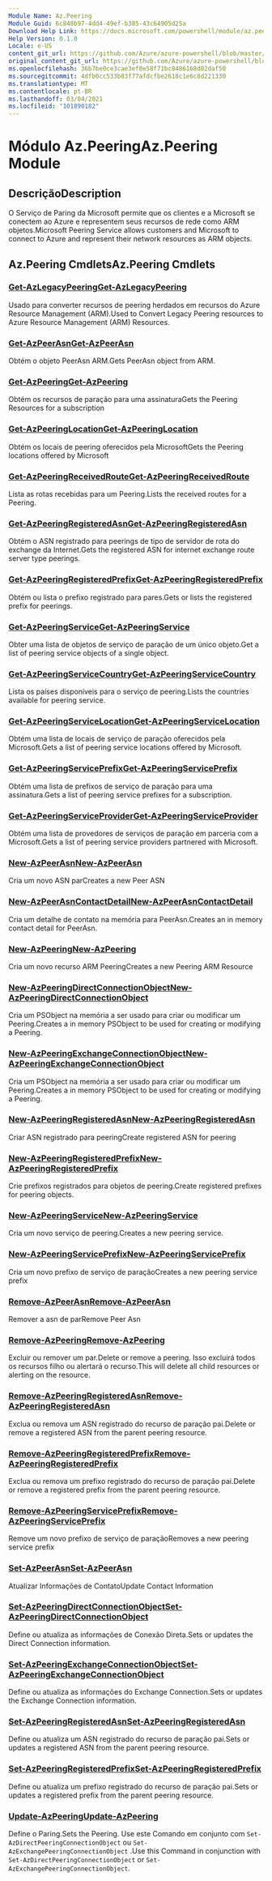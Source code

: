 ```yaml
---
Module Name: Az.Peering
Module Guid: 6c848b97-4dd4-49ef-b385-43c64905d25a
Download Help Link: https://docs.microsoft.com/powershell/module/az.peering.md
Help Version: 0.1.0
Locale: e-US
content_git_url: https://github.com/Azure/azure-powershell/blob/master/src/Peering/Peering/help/Az.Peering.md
original_content_git_url: https://github.com/Azure/azure-powershell/blob/master/src/Peering/Peering/help/Az.Peering.md
ms.openlocfilehash: 36b7be0ce3cae3ef0e58f71bc8486168d02daf50
ms.sourcegitcommit: 4dfb0cc533b83f77afdcfbe2618c1e6c8d221330
ms.translationtype: MT
ms.contentlocale: pt-BR
ms.lasthandoff: 03/04/2021
ms.locfileid: "101890182"
---
```

# <span data-ttu-id="5a9aa-101">Módulo Az.Peering</span><span class="sxs-lookup"><span data-stu-id="5a9aa-101">Az.Peering Module</span></span>
## <span data-ttu-id="5a9aa-102">Descrição</span><span class="sxs-lookup"><span data-stu-id="5a9aa-102">Description</span></span>
<span data-ttu-id="5a9aa-103">O Serviço de Paring da Microsoft permite que os clientes e a Microsoft se conectem ao Azure e representem seus recursos de rede como ARM objetos.</span><span class="sxs-lookup"><span data-stu-id="5a9aa-103">Microsoft Peering Service allows customers and Microsoft to connect to Azure and represent their network resources as ARM objects.</span></span>

## <span data-ttu-id="5a9aa-104">Az.Peering Cmdlets</span><span class="sxs-lookup"><span data-stu-id="5a9aa-104">Az.Peering Cmdlets</span></span>
### [<span data-ttu-id="5a9aa-105">Get-AzLegacyPeering</span><span class="sxs-lookup"><span data-stu-id="5a9aa-105">Get-AzLegacyPeering</span></span>](Get-AzLegacyPeering.md)
<span data-ttu-id="5a9aa-106">Usado para converter recursos de peering herdados em recursos do Azure Resource Management (ARM).</span><span class="sxs-lookup"><span data-stu-id="5a9aa-106">Used to Convert Legacy Peering resources to Azure Resource Management (ARM) Resources.</span></span> 

### [<span data-ttu-id="5a9aa-107">Get-AzPeerAsn</span><span class="sxs-lookup"><span data-stu-id="5a9aa-107">Get-AzPeerAsn</span></span>](Get-AzPeerAsn.md)
<span data-ttu-id="5a9aa-108">Obtém o objeto PeerAsn ARM.</span><span class="sxs-lookup"><span data-stu-id="5a9aa-108">Gets PeerAsn object from ARM.</span></span>

### [<span data-ttu-id="5a9aa-109">Get-AzPeering</span><span class="sxs-lookup"><span data-stu-id="5a9aa-109">Get-AzPeering</span></span>](Get-AzPeering.md)
<span data-ttu-id="5a9aa-110">Obtém os recursos de paração para uma assinatura</span><span class="sxs-lookup"><span data-stu-id="5a9aa-110">Gets the Peering Resources for a subscription</span></span>

### [<span data-ttu-id="5a9aa-111">Get-AzPeeringLocation</span><span class="sxs-lookup"><span data-stu-id="5a9aa-111">Get-AzPeeringLocation</span></span>](Get-AzPeeringLocation.md)
<span data-ttu-id="5a9aa-112">Obtém os locais de peering oferecidos pela Microsoft</span><span class="sxs-lookup"><span data-stu-id="5a9aa-112">Gets the Peering locations offered by Microsoft</span></span>

### [<span data-ttu-id="5a9aa-113">Get-AzPeeringReceivedRoute</span><span class="sxs-lookup"><span data-stu-id="5a9aa-113">Get-AzPeeringReceivedRoute</span></span>](Get-AzPeeringReceivedRoute.md)
<span data-ttu-id="5a9aa-114">Lista as rotas recebidas para um Peering.</span><span class="sxs-lookup"><span data-stu-id="5a9aa-114">Lists the received routes for a Peering.</span></span>

### [<span data-ttu-id="5a9aa-115">Get-AzPeeringRegisteredAsn</span><span class="sxs-lookup"><span data-stu-id="5a9aa-115">Get-AzPeeringRegisteredAsn</span></span>](Get-AzPeeringRegisteredAsn.md)
<span data-ttu-id="5a9aa-116">Obtém o ASN registrado para peerings de tipo de servidor de rota do exchange da Internet.</span><span class="sxs-lookup"><span data-stu-id="5a9aa-116">Gets the registered ASN for internet exchange route server type peerings.</span></span>

### [<span data-ttu-id="5a9aa-117">Get-AzPeeringRegisteredPrefix</span><span class="sxs-lookup"><span data-stu-id="5a9aa-117">Get-AzPeeringRegisteredPrefix</span></span>](Get-AzPeeringRegisteredPrefix.md)
<span data-ttu-id="5a9aa-118">Obtém ou lista o prefixo registrado para pares.</span><span class="sxs-lookup"><span data-stu-id="5a9aa-118">Gets or lists the registered prefix for peerings.</span></span>

### [<span data-ttu-id="5a9aa-119">Get-AzPeeringService</span><span class="sxs-lookup"><span data-stu-id="5a9aa-119">Get-AzPeeringService</span></span>](Get-AzPeeringService.md)
<span data-ttu-id="5a9aa-120">Obter uma lista de objetos de serviço de paração de um único objeto.</span><span class="sxs-lookup"><span data-stu-id="5a9aa-120">Get a list of peering service objects of a single object.</span></span>

### [<span data-ttu-id="5a9aa-121">Get-AzPeeringServiceCountry</span><span class="sxs-lookup"><span data-stu-id="5a9aa-121">Get-AzPeeringServiceCountry</span></span>](Get-AzPeeringServiceCountry.md)
<span data-ttu-id="5a9aa-122">Lista os países disponíveis para o serviço de peering.</span><span class="sxs-lookup"><span data-stu-id="5a9aa-122">Lists the countries available for peering service.</span></span>

### [<span data-ttu-id="5a9aa-123">Get-AzPeeringServiceLocation</span><span class="sxs-lookup"><span data-stu-id="5a9aa-123">Get-AzPeeringServiceLocation</span></span>](Get-AzPeeringServiceLocation.md)
<span data-ttu-id="5a9aa-124">Obtém uma lista de locais de serviço de paração oferecidos pela Microsoft.</span><span class="sxs-lookup"><span data-stu-id="5a9aa-124">Gets a list of peering service locations offered by Microsoft.</span></span>

### [<span data-ttu-id="5a9aa-125">Get-AzPeeringServicePrefix</span><span class="sxs-lookup"><span data-stu-id="5a9aa-125">Get-AzPeeringServicePrefix</span></span>](Get-AzPeeringServicePrefix.md)
<span data-ttu-id="5a9aa-126">Obtém uma lista de prefixos de serviço de paração para uma assinatura.</span><span class="sxs-lookup"><span data-stu-id="5a9aa-126">Gets a list of peering service prefixes for a subscription.</span></span>

### [<span data-ttu-id="5a9aa-127">Get-AzPeeringServiceProvider</span><span class="sxs-lookup"><span data-stu-id="5a9aa-127">Get-AzPeeringServiceProvider</span></span>](Get-AzPeeringServiceProvider.md)
<span data-ttu-id="5a9aa-128">Obtém uma lista de provedores de serviços de paração em parceria com a Microsoft.</span><span class="sxs-lookup"><span data-stu-id="5a9aa-128">Gets a list of peering service providers partnered with Microsoft.</span></span>

### [<span data-ttu-id="5a9aa-129">New-AzPeerAsn</span><span class="sxs-lookup"><span data-stu-id="5a9aa-129">New-AzPeerAsn</span></span>](New-AzPeerAsn.md)
<span data-ttu-id="5a9aa-130">Cria um novo ASN par</span><span class="sxs-lookup"><span data-stu-id="5a9aa-130">Creates a new Peer ASN</span></span> 

### [<span data-ttu-id="5a9aa-131">New-AzPeerAsnContactDetail</span><span class="sxs-lookup"><span data-stu-id="5a9aa-131">New-AzPeerAsnContactDetail</span></span>](New-AzPeerAsnContactDetail.md)
<span data-ttu-id="5a9aa-132">Cria um detalhe de contato na memória para PeerAsn.</span><span class="sxs-lookup"><span data-stu-id="5a9aa-132">Creates an in memory contact detail for PeerAsn.</span></span> 

### [<span data-ttu-id="5a9aa-133">New-AzPeering</span><span class="sxs-lookup"><span data-stu-id="5a9aa-133">New-AzPeering</span></span>](New-AzPeering.md)
<span data-ttu-id="5a9aa-134">Cria um novo recurso ARM Peering</span><span class="sxs-lookup"><span data-stu-id="5a9aa-134">Creates a new Peering ARM Resource</span></span>

### [<span data-ttu-id="5a9aa-135">New-AzPeeringDirectConnectionObject</span><span class="sxs-lookup"><span data-stu-id="5a9aa-135">New-AzPeeringDirectConnectionObject</span></span>](New-AzPeeringDirectConnectionObject.md)
<span data-ttu-id="5a9aa-136">Cria um PSObject na memória a ser usado para criar ou modificar um Peering.</span><span class="sxs-lookup"><span data-stu-id="5a9aa-136">Creates a in memory PSObject to be used for creating or modifying a Peering.</span></span>

### [<span data-ttu-id="5a9aa-137">New-AzPeeringExchangeConnectionObject</span><span class="sxs-lookup"><span data-stu-id="5a9aa-137">New-AzPeeringExchangeConnectionObject</span></span>](New-AzPeeringExchangeConnectionObject.md)
<span data-ttu-id="5a9aa-138">Cria um PSObject na memória a ser usado para criar ou modificar um Peering.</span><span class="sxs-lookup"><span data-stu-id="5a9aa-138">Creates a in memory PSObject to be used for creating or modifying a Peering.</span></span>

### [<span data-ttu-id="5a9aa-139">New-AzPeeringRegisteredAsn</span><span class="sxs-lookup"><span data-stu-id="5a9aa-139">New-AzPeeringRegisteredAsn</span></span>](New-AzPeeringRegisteredAsn.md)
<span data-ttu-id="5a9aa-140">Criar ASN registrado para peering</span><span class="sxs-lookup"><span data-stu-id="5a9aa-140">Create registered ASN for peering</span></span>

### [<span data-ttu-id="5a9aa-141">New-AzPeeringRegisteredPrefix</span><span class="sxs-lookup"><span data-stu-id="5a9aa-141">New-AzPeeringRegisteredPrefix</span></span>](New-AzPeeringRegisteredPrefix.md)
<span data-ttu-id="5a9aa-142">Crie prefixos registrados para objetos de peering.</span><span class="sxs-lookup"><span data-stu-id="5a9aa-142">Create registered prefixes for peering objects.</span></span>

### [<span data-ttu-id="5a9aa-143">New-AzPeeringService</span><span class="sxs-lookup"><span data-stu-id="5a9aa-143">New-AzPeeringService</span></span>](New-AzPeeringService.md)
<span data-ttu-id="5a9aa-144">Cria um novo serviço de peering.</span><span class="sxs-lookup"><span data-stu-id="5a9aa-144">Creates a new peering service.</span></span>

### [<span data-ttu-id="5a9aa-145">New-AzPeeringServicePrefix</span><span class="sxs-lookup"><span data-stu-id="5a9aa-145">New-AzPeeringServicePrefix</span></span>](New-AzPeeringServicePrefix.md)
<span data-ttu-id="5a9aa-146">Cria um novo prefixo de serviço de paração</span><span class="sxs-lookup"><span data-stu-id="5a9aa-146">Creates a new peering service prefix</span></span>

### [<span data-ttu-id="5a9aa-147">Remove-AzPeerAsn</span><span class="sxs-lookup"><span data-stu-id="5a9aa-147">Remove-AzPeerAsn</span></span>](Remove-AzPeerAsn.md)
<span data-ttu-id="5a9aa-148">Remover a asn de par</span><span class="sxs-lookup"><span data-stu-id="5a9aa-148">Remove Peer Asn</span></span>

### [<span data-ttu-id="5a9aa-149">Remove-AzPeering</span><span class="sxs-lookup"><span data-stu-id="5a9aa-149">Remove-AzPeering</span></span>](Remove-AzPeering.md)
<span data-ttu-id="5a9aa-150">Excluir ou remover um par.</span><span class="sxs-lookup"><span data-stu-id="5a9aa-150">Delete or remove a peering.</span></span> <span data-ttu-id="5a9aa-151">Isso excluirá todos os recursos filho ou alertará o recurso.</span><span class="sxs-lookup"><span data-stu-id="5a9aa-151">This will delete all child resources or alerting on the resource.</span></span>

### [<span data-ttu-id="5a9aa-152">Remove-AzPeeringRegisteredAsn</span><span class="sxs-lookup"><span data-stu-id="5a9aa-152">Remove-AzPeeringRegisteredAsn</span></span>](Remove-AzPeeringRegisteredAsn.md)
<span data-ttu-id="5a9aa-153">Exclua ou remova um ASN registrado do recurso de paração pai.</span><span class="sxs-lookup"><span data-stu-id="5a9aa-153">Delete or remove a registered ASN from the parent peering resource.</span></span>

### [<span data-ttu-id="5a9aa-154">Remove-AzPeeringRegisteredPrefix</span><span class="sxs-lookup"><span data-stu-id="5a9aa-154">Remove-AzPeeringRegisteredPrefix</span></span>](Remove-AzPeeringRegisteredPrefix.md)
<span data-ttu-id="5a9aa-155">Exclua ou remova um prefixo registrado do recurso de paração pai.</span><span class="sxs-lookup"><span data-stu-id="5a9aa-155">Delete or remove a registered prefix from the parent peering resource.</span></span>

### [<span data-ttu-id="5a9aa-156">Remove-AzPeeringServicePrefix</span><span class="sxs-lookup"><span data-stu-id="5a9aa-156">Remove-AzPeeringServicePrefix</span></span>](Remove-AzPeeringServicePrefix.md)
<span data-ttu-id="5a9aa-157">Remove um novo prefixo de serviço de paração</span><span class="sxs-lookup"><span data-stu-id="5a9aa-157">Removes a new peering service prefix</span></span>

### [<span data-ttu-id="5a9aa-158">Set-AzPeerAsn</span><span class="sxs-lookup"><span data-stu-id="5a9aa-158">Set-AzPeerAsn</span></span>](Set-AzPeerAsn.md)
<span data-ttu-id="5a9aa-159">Atualizar Informações de Contato</span><span class="sxs-lookup"><span data-stu-id="5a9aa-159">Update Contact Information</span></span>

### [<span data-ttu-id="5a9aa-160">Set-AzPeeringDirectConnectionObject</span><span class="sxs-lookup"><span data-stu-id="5a9aa-160">Set-AzPeeringDirectConnectionObject</span></span>](Set-AzPeeringDirectConnectionObject.md)
<span data-ttu-id="5a9aa-161">Define ou atualiza as informações de Conexão Direta.</span><span class="sxs-lookup"><span data-stu-id="5a9aa-161">Sets or updates the Direct Connection information.</span></span> 

### [<span data-ttu-id="5a9aa-162">Set-AzPeeringExchangeConnectionObject</span><span class="sxs-lookup"><span data-stu-id="5a9aa-162">Set-AzPeeringExchangeConnectionObject</span></span>](Set-AzPeeringExchangeConnectionObject.md)
<span data-ttu-id="5a9aa-163">Define ou atualiza as informações do Exchange Connection.</span><span class="sxs-lookup"><span data-stu-id="5a9aa-163">Sets or updates the Exchange Connection information.</span></span> 

### [<span data-ttu-id="5a9aa-164">Set-AzPeeringRegisteredAsn</span><span class="sxs-lookup"><span data-stu-id="5a9aa-164">Set-AzPeeringRegisteredAsn</span></span>](Set-AzPeeringRegisteredAsn.md)
<span data-ttu-id="5a9aa-165">Define ou atualiza um ASN registrado do recurso de paração pai.</span><span class="sxs-lookup"><span data-stu-id="5a9aa-165">Sets or updates a registered ASN from the parent peering resource.</span></span>

### [<span data-ttu-id="5a9aa-166">Set-AzPeeringRegisteredPrefix</span><span class="sxs-lookup"><span data-stu-id="5a9aa-166">Set-AzPeeringRegisteredPrefix</span></span>](Set-AzPeeringRegisteredPrefix.md)
<span data-ttu-id="5a9aa-167">Define ou atualiza um prefixo registrado do recurso de paração pai.</span><span class="sxs-lookup"><span data-stu-id="5a9aa-167">Sets or updates a registered prefix from the parent peering resource.</span></span>

### [<span data-ttu-id="5a9aa-168">Update-AzPeering</span><span class="sxs-lookup"><span data-stu-id="5a9aa-168">Update-AzPeering</span></span>](Update-AzPeering.md)
<span data-ttu-id="5a9aa-169">Define o Paring.</span><span class="sxs-lookup"><span data-stu-id="5a9aa-169">Sets the Peering.</span></span> <span data-ttu-id="5a9aa-170">Use este Comando em conjunto com `Set-AzDirectPeeringConnectionObject` ou `Set-AzExchangePeeringConnectionObject` .</span><span class="sxs-lookup"><span data-stu-id="5a9aa-170">Use this Command in conjunction with `Set-AzDirectPeeringConnectionObject` or `Set-AzExchangePeeringConnectionObject`.</span></span>

